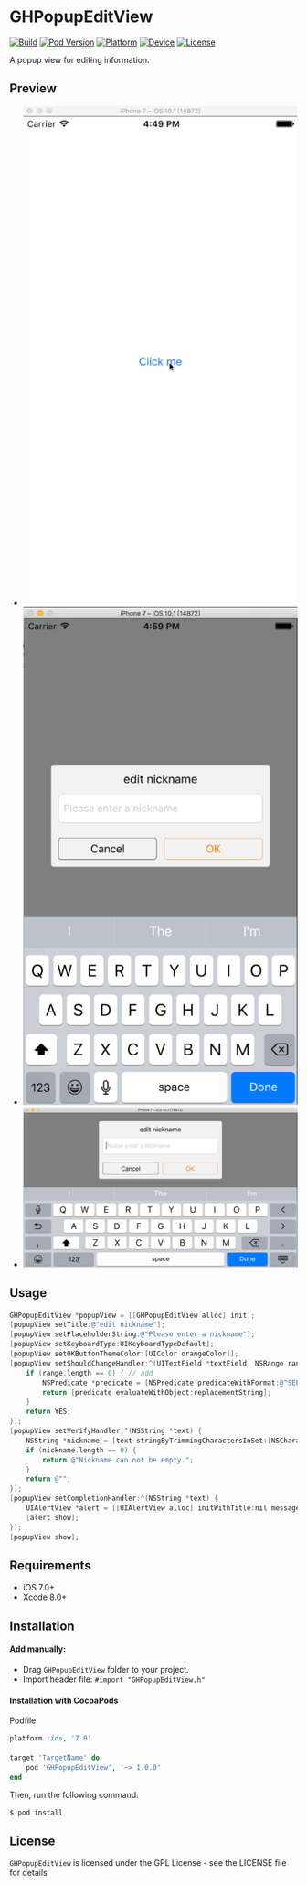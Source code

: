 # GHPopupEditView

[![Build](https://img.shields.io/wercker/ci/wercker/docs.svg)]()
[![Pod Version](https://img.shields.io/badge/pod-1.0.0-blue.svg?style=flat)]()
[![Platform](https://img.shields.io/badge/platform-iOS%207%2B-blue.svg?style=flat)]()
[![Device](https://img.shields.io/badge/device-iPhone|iPad|iPod-orange.svg?style=flat)]()
[![License](https://img.shields.io/badge/license-GPL%20V3-yellow.svg?style=flat)]()

A popup view for editing information.

## Preview

- ![GIF](./demo.gif)
- ![Preview](./preview1.png)
- ![Preview](./preview2.png)

## Usage

``` Objective-C
GHPopupEditView *popupView = [[GHPopupEditView alloc] init];
[popupView setTitle:@"edit nickname"];
[popupView setPlaceholderString:@"Please enter a nickname"];
[popupView setKeyboardType:UIKeyboardTypeDefault];
[popupView setOKButtonThemeColor:[UIColor orangeColor]];
[popupView setShouldChangeHandler:^(UITextField *textField, NSRange range, NSString *replacementString) {
    if (range.length == 0) { // add
        NSPredicate *predicate = [NSPredicate predicateWithFormat:@"SELF MATCHES %@", @"[\\w_]+"];
        return [predicate evaluateWithObject:replacementString];
    }
    return YES;
}];
[popupView setVerifyHandler:^(NSString *text) {
    NSString *nickname = [text stringByTrimmingCharactersInSet:[NSCharacterSet whitespaceAndNewlineCharacterSet]];
    if (nickname.length == 0) {
        return @"Nickname can not be empty.";
    }
    return @"";
}];
[popupView setCompletionHandler:^(NSString *text) {
    UIAlertView *alert = [[UIAlertView alloc] initWithTitle:nil message:[NSString stringWithFormat:@"hello %@.", text] delegate:nil cancelButtonTitle:@"OK" otherButtonTitles:nil, nil];
    [alert show];
}];
[popupView show];
```

## Requirements

- iOS 7.0+
- Xcode 8.0+

## Installation

#### Add manually:
- Drag `GHPopupEditView` folder to your project.
- Import header file: `#import "GHPopupEditView.h"`

#### Installation with CocoaPods

Podfile
``` ruby
platform :ios, '7.0'

target 'TargetName' do
    pod 'GHPopupEditView', '~> 1.0.0'
end
```

Then, run the following command:

``` bash
$ pod install
```

## License
`GHPopupEditView` is licensed under the GPL License - see the LICENSE file for details
